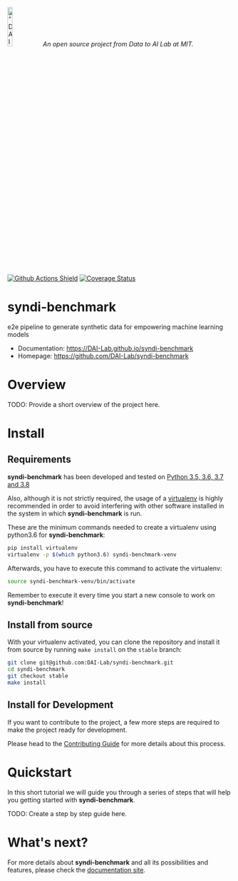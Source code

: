 <p align="left">
<img width=15% src="https://dai.lids.mit.edu/wp-content/uploads/2018/06/Logo_DAI_highres.png" alt=“DAI-Lab” />
<i>An open source project from Data to AI Lab at MIT.</i>
</p>

<!-- Uncomment these lines after releasing the package to PyPI for version and downloads badges -->
<!--[![PyPI Shield](https://img.shields.io/pypi/v/syndi-benchmark.svg)](https://pypi.python.org/pypi/syndi-benchmark)-->
<!--[![Downloads](https://pepy.tech/badge/syndi-benchmark)](https://pepy.tech/project/syndi-benchmark)-->
[![Github Actions Shield](https://img.shields.io/github/workflow/status/DAI-Lab/syndi-benchmark/Run%20Tests)](https://github.com/DAI-Lab/syndi-benchmark/actions)
[![Coverage Status](https://codecov.io/gh/DAI-Lab/syndi-benchmark/branch/master/graph/badge.svg)](https://codecov.io/gh/DAI-Lab/syndi-benchmark)



# syndi-benchmark

e2e pipeline to generate synthetic data for empowering machine learning models

- Documentation: https://DAI-Lab.github.io/syndi-benchmark
- Homepage: https://github.com/DAI-Lab/syndi-benchmark

# Overview

TODO: Provide a short overview of the project here.

# Install

## Requirements

**syndi-benchmark** has been developed and tested on [Python 3.5, 3.6, 3.7 and 3.8](https://www.python.org/downloads/)

Also, although it is not strictly required, the usage of a [virtualenv](https://virtualenv.pypa.io/en/latest/)
is highly recommended in order to avoid interfering with other software installed in the system
in which **syndi-benchmark** is run.

These are the minimum commands needed to create a virtualenv using python3.6 for **syndi-benchmark**:

```bash
pip install virtualenv
virtualenv -p $(which python3.6) syndi-benchmark-venv
```

Afterwards, you have to execute this command to activate the virtualenv:

```bash
source syndi-benchmark-venv/bin/activate
```

Remember to execute it every time you start a new console to work on **syndi-benchmark**!

<!-- Uncomment this section after releasing the package to PyPI for installation instructions
## Install from PyPI

After creating the virtualenv and activating it, we recommend using
[pip](https://pip.pypa.io/en/stable/) in order to install **syndi-benchmark**:

```bash
pip install syndi-benchmark
```

This will pull and install the latest stable release from [PyPI](https://pypi.org/).
-->

## Install from source

With your virtualenv activated, you can clone the repository and install it from
source by running `make install` on the `stable` branch:

```bash
git clone git@github.com:DAI-Lab/syndi-benchmark.git
cd syndi-benchmark
git checkout stable
make install
```

## Install for Development

If you want to contribute to the project, a few more steps are required to make the project ready
for development.

Please head to the [Contributing Guide](https://DAI-Lab.github.io/syndi-benchmark/contributing.html#get-started)
for more details about this process.

# Quickstart

In this short tutorial we will guide you through a series of steps that will help you
getting started with **syndi-benchmark**.

TODO: Create a step by step guide here.

# What's next?

For more details about **syndi-benchmark** and all its possibilities
and features, please check the [documentation site](
https://DAI-Lab.github.io/syndi-benchmark/).
